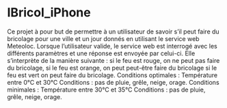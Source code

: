 IBricol_iPhone
==============

Ce projet à pour but de permettre à un utilisateur de savoir s’il peut faire du bricolage pour une ville et un jour donnés en utilisant le service web Meteoloc. Lorsque l’utilisateur valide, le service web est interrogé avec les différents paramètres et une réponse est envoyée par celui-ci.  Elle s’interprète de la manière suivante :  si le feu est rouge, on ne peut pas faire du bricolage,  si le feu est orange, on peut peut-être faire du bricolage  si le feu est vert on peut faire du bricolage. Conditions optimales : Température entre 0°C et 30°C  Conditions : pas de pluie, grêle, neige, orage. Conditions minimales :  Température entre 30°C et 35°C  Conditions : pas de pluie, grêle, neige, orage.